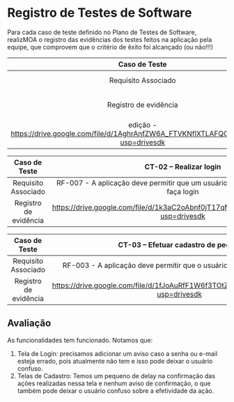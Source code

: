 # Registro de Testes de Software



Para cada caso de teste definido no Plano de Testes de Software, realizMOA o registro das evidências dos testes feitos na aplicação pela equipe, que comprovem que o critério de êxito foi alcançado (ou não!!!)



| **Caso de Teste** 	| **CT-01 – Cadastrar perfil** 	|
|:---:	|:---:	|
|	Requisito Associado 	| RF-001 - A aplicação deve ser capaz de realizar o cadastro e atualização de usuários |
|Registro de evidência | cadastro - https://drive.google.com/file/d/1AghrAnfZW6A_FTVKNflXTLAFQC8o9jwc/view?usp=drivesdk 
edição - https://drive.google.com/file/d/1AghrAnfZW6A_FTVKNflXTLAFQC8o9jwc/view?usp=drivesdk |

| **Caso de Teste** 	| **CT-02 – Realizar login** 	|
|:---:	|:---:	|
|	Requisito Associado 	| RF-007 - A aplicação deve permitir que um usuário previamente cadastrado faça login |
|Registro de evidência |  https://drive.google.com/file/d/1k3aC2oAbnf0jT17qMBsiHQTlo8R8bSgo/view?usp=drivesdk  |

| **Caso de Teste** 	| **CT-03 – Efetuar cadastro de pedido** 	|
|:---:	|:---:	|
|	Requisito Associado 	| RF-003 - A aplicação deve permitir que o usuário cadastre os pedidos|
|Registro de evidência | https://drive.google.com/file/d/1fJoAuRfF1W6f3TOtZVzQO2eLBjIy9Rjf/view?usp=drivesdk  |

## Avaliação

As funcionalidades tem funcionado. Notamos que:

1. Tela de Login: precisamos adicionar um aviso caso a senha ou e-mail esteja errado, pois atualmente não tem e isso pode deixar o usuário confuso.
2. Telas de Cadastro: Temos um pequeno de delay na confirmação das ações realizadas nessa tela e nenhum aviso de confirmação, o que também pode deixar o usuário confuso sobre a efetividade da ação.


